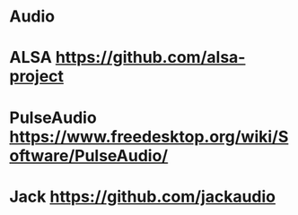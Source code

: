 # Audio


# ALSA https://github.com/alsa-project

# PulseAudio https://www.freedesktop.org/wiki/Software/PulseAudio/

# Jack https://github.com/jackaudio
